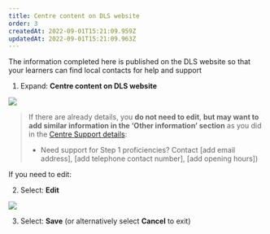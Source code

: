 ```yaml
---
title: Centre content on DLS website​
order: 3
createdAt: 2022-09-01T15:21:09.959Z
updatedAt: 2022-09-01T15:21:09.963Z
---
```

The information completed here is published on the DLS website so that your learners can find local contacts for help and support​

1. Expand: **Centre content on DLS website​**

![](/img/ad-2-09-Centre-Content.jpg)

> If there are already details, you **do not need to edit**, **but may want to add similar information in the ‘Other information’ section** as you did in the [Centre Support details](/user-guide/centremanager/02-centre-management/configuring-centre-details/edit-centre-details):​
>
> * Need support for Step 1 proficiencies? Contact \[add email address], \[add telephone contact number], \[add opening hours])​

If you need to edit:​

2. Select: **Edit** ​

![](/img/ad-2-10-Centre-Content.jpg)

3. Select: **Save** (or alternatively select **Cancel** to exit)​